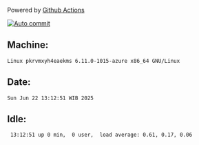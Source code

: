 Powered by [Github Actions](https://github.com/features/actions)

[![Auto commit](https://github.com/hiage/workstation/workflows/Auto%20commit/badge.svg)](https://github.com/hiage/workstation/actions?query=workflow%3A%22Auto+commit%22)

## Machine:
```
Linux pkrvmxyh4eaekms 6.11.0-1015-azure x86_64 GNU/Linux
```
## Date:
```
Sun Jun 22 13:12:51 WIB 2025
```
## Idle:
```
 13:12:51 up 0 min,  0 user,  load average: 0.61, 0.17, 0.06
```
